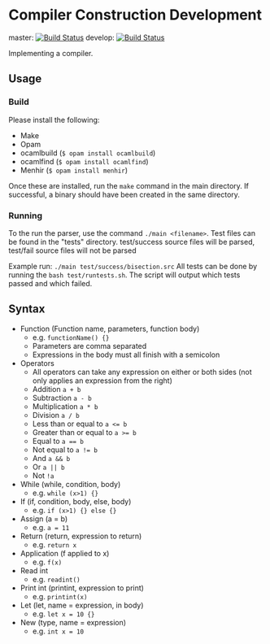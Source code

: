 # Compiler Construction Development

master: [![Build Status](https://travis-ci.org/ChrisLane/Compiler-Construction.svg?branch=master)](https://travis-ci.org/ChrisLane/Compiler-Construction) develop: [![Build Status](https://travis-ci.org/ChrisLane/Compiler-Construction.svg?branch=develop)](https://travis-ci.org/ChrisLane/Compiler-Construction)

Implementing a compiler.

## Usage
### Build
Please install the following:
* Make
* Opam
* ocamlbuild (`$ opam install ocamlbuild`)
* ocamlfind (`$ opam install ocamlfind`)
* Menhir (`$ opam install menhir`)

Once these are installed, run the `make` command in the main directory. If successful, a binary should have been created in the same directory.

### Running
To the run the parser, use the command `./main <filename>`.
Test files can be found in the "tests" directory.
test/success source files will be parsed, test/fail source files will not be parsed

Example run: `./main test/success/bisection.src`
All tests can be done by running the `bash test/runtests.sh`. The script will output which tests passed and which failed.

## Syntax
 * Function (Function name, parameters, function body)
   * e.g. `functionName() {}`
   * Parameters are comma separated
   * Expressions in the body must all finish with a semicolon
 * Operators
   * All operators can take any expression on either or both sides (not only applies an expression from the right)
   * Addition `a + b`
   * Subtraction `a - b`
   * Multiplication `a * b`
   * Division `a / b`
   * Less than or equal to `a <= b`
   * Greater than or equal to `a >= b`
   * Equal to `a == b`
   * Not equal to `a != b`
   * And `a && b`
   * Or `a || b`
   * Not `!a`
 * While (while, condition, body)
   * e.g. `while (x>1) {}`
 * If (if, condition, body, else, body)
   * e.g. `if (x>1) {} else {}`
 * Assign (a = b)
   * e.g. `a = 11`
 * Return (return, expression to return)
   * e.g. `return x`
 * Application (f applied to x)
   * e.g. `f(x)`
 * Read int
   * e.g. `readint()`
 * Print int (printint, expression to print)
   * e.g. `printint(x)`
 * Let (let, name = expression, in body)
   * e.g. `let x = 10 {}`
 * New (type, name = expression)
   * e.g. `int x = 10`
